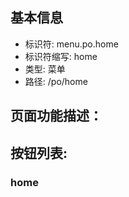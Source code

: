 
## 基本信息

- 标识符: menu.po.home
- 标识符缩写: home
- 类型: 菜单
- 路径: /po/home

## 页面功能描述：





## 按钮列表:


### home


